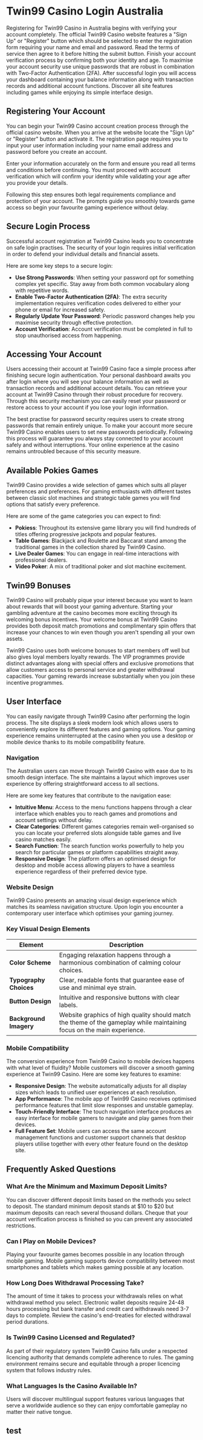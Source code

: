 # Twin99 Casino Login Australia

Registering for Twin99 Casino in Australia begins with verifying your account completely. The official Twin99 Casino website features a "Sign Up" or "Register" button which should be selected to enter the registration form requiring your name and email and password. Read the terms of service then agree to it before hitting the submit button. Finish your account verification process by confirming both your identity and age. To maximise your account security use unique passwords that are robust in combination with Two-Factor Authentication (2FA). After successful login you will access your dashboard containing your balance information along with transaction records and additional account functions. Discover all site features including games while enjoying its simple interface design.

## Registering Your Account

You can begin your Twin99 Casino account creation process through the official casino website. When you arrive at the website locate the "Sign Up" or "Register" button and activate it. The registration page requires you to input your user information including your name email address and password before you create an account.

Enter your information accurately on the form and ensure you read all terms and conditions before continuing. You must proceed with account verification which will confirm your identity while validating your age after you provide your details.

Following this step ensures both legal requirements compliance and protection of your account. The prompts guide you smoothly towards game access so begin your favourite gaming experience without delay.

## Secure Login Process

Successful account registration at Twin99 Casino leads you to concentrate on safe login practises. The security of your login requires initial verification in order to defend your individual details and financial assets.

Here are some key steps to a secure login:

- **Use Strong Passwords**: When setting your password opt for something complex yet specific. Stay away from both common vocabulary along with repetitive words.
- **Enable Two-Factor Authentication (2FA)**: The extra security implementation requires verification codes delivered to either your phone or email for increased safety.
- **Regularly Update Your Password**: Periodic password changes help you maximise security through effective protection.
- **Account Verification**: Account verification must be completed in full to stop unauthorised access from happening.

## Accessing Your Account

Users accessing their account at Twin99 Casino face a simple process after finishing secure login authentication. Your personal dashboard awaits you after login where you will see your balance information as well as transaction records and additional account details. You can retrieve your account at Twin99 Casino through their robust procedure for recovery. Through this security mechanism you can easily reset your password or restore access to your account if you lose your login information.

The best practise for password security requires users to create strong passwords that remain entirely unique. To make your account more secure Twin99 Casino enables users to set new passwords periodically. Following this process will guarantee you always stay connected to your account safely and without interruptions. Your online experience at the casino remains untroubled because of this security measure.

## Available Pokies Games

Twin99 Casino provides a wide selection of games which suits all player preferences and preferences. For gaming enthusiasts with different tastes between classic slot machines and strategic table games you will find options that satisfy every preference.

Here are some of the game categories you can expect to find:

- **Pokiess**: Throughout its extensive game library you will find hundreds of titles offering progressive jackpots and popular features.
- **Table Games**: Blackjack and Roulette and Baccarat stand among the traditional games in the collection shared by Twin99 Casino.
- **Live Dealer Games**: You can engage in real-time interactions with professional dealers.
- **Video Poker**: A mix of traditional poker and slot machine excitement.

## Twin99 Bonuses

Twin99 Casino will probably pique your interest because you want to learn about rewards that will boost your gaming adventure. Starting your gambling adventure at the casino becomes more exciting through its welcoming bonus incentives. Your welcome bonus at Twin99 Casino provides both deposit match promotions and complimentary spin offers that increase your chances to win even though you aren't spending all your own assets.

Twin99 Casino uses both welcome bonuses to start members off well but also gives loyal members loyalty rewards. The VIP programmes provide distinct advantages along with special offers and exclusive promotions that allow customers access to personal service and greater withdrawal capacities. Your gaming rewards increase substantially when you join these incentive programmes.

## User Interface

You can easily navigate through Twin99 Casino after performing the login process. The site displays a sleek modern look which allows users to conveniently explore its different features and gaming options. Your gaming experience remains uninterrupted at the casino when you use a desktop or mobile device thanks to its mobile compatibility feature.

### Navigation

The Australian users can move through Twin99 Casino with ease due to its smooth design interface. The site maintains a layout which improves user experience by offering straightforward access to all sections.

Here are some key features that contribute to the navigation ease:
- **Intuitive Menu**: Access to the menu functions happens through a clear interface which enables you to reach games and promotions and account settings without delay.
- **Clear Categories**: Different games categories remain well-organised so you can locate your preferred slots alongside table games and live casino matches easily.
- **Search Function**: The search function works powerfully to help you search for particular games or platform capabilities straight away.
- **Responsive Design**: The platform offers an optimised design for desktop and mobile access allowing players to have a seamless experience regardless of their preferred device type.

### Website Design

Twin99 Casino presents an amazing visual design experience which matches its seamless navigation structure. Upon login you encounter a contemporary user interface which optimises your gaming journey.

### Key Visual Design Elements

| Element  | Description    |
|----------------|---------------------------------------------|
| **Color Scheme** | Engaging relaxation happens through a harmonious combination of calming colour choices. |
| **Typography Choices** | Clear, readable fonts that guarantee ease of use and minimal eye strain. |
| **Button Design** | Intuitive and responsive buttons with clear labels. |
| **Background Imagery** | Website graphics of high quality should match the theme of the gameplay while maintaining focus on the main experience. |


### Mobile Compatibility

The conversion experience from Twin99 Casino to mobile devices happens with what level of fluidity? Mobile customers will discover a smooth gaming experience at Twin99 Casino. Here are some key features to examine:

- **Responsive Design**: The website automatically adjusts for all display sizes which leads to unified user experiences at each resolution.
- **App Performance**: The mobile app of Twin99 Casino receives optimised performance features that limit slow responses and unstable gameplay.
- **Touch-Friendly Interface**: The touch navigation interface produces an easy interface for mobile gamers to navigate and play games from their devices.
- **Full Feature Set**: Mobile users can access the same account management functions and customer support channels that desktop players utilise together with every other feature found on the desktop site.

## Frequently Asked Questions

### What Are the Minimum and Maximum Deposit Limits?

You can discover different deposit limits based on the methods you select to deposit. The standard minimum deposit stands at $10 to $20 but maximum deposits can reach several thousand dollars. Cheque that your account verification process is finished so you can prevent any associated restrictions.

### Can I Play on Mobile Devices?

Playing your favourite games becomes possible in any location through mobile gaming. Mobile gaming supports device compatibility between most smartphones and tablets which makes gaming possible at any location.

### How Long Does Withdrawal Processing Take?

The amount of time it takes to process your withdrawals relies on what withdrawal method you select. Electronic wallet deposits require 24-48 hours processing but bank transfer and credit card withdrawals need 3-7 days to complete. Review the casino's end-treaties for elected withdrawal period durations.

### Is Twin99 Casino Licensed and Regulated?

As part of their regulatory system Twin99 Casino falls under a respected licencing authority that demands complete adherence to rules. The gaming environment remains secure and equitable through a proper licencing system that follows industry rules.

### What Languages Is the Casino Available In?

Users will discover multilingual support features various languages that serve a worldwide audience so they can enjoy comfortable gameplay no matter their native tongue.
<h2>test</h2>
